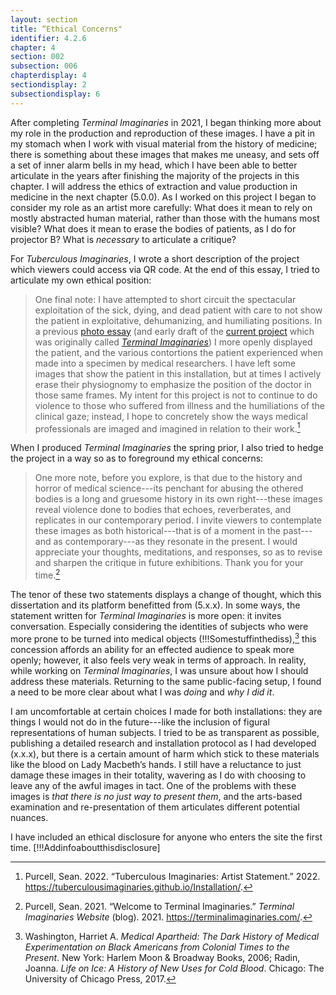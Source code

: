 ```yaml
---
layout: section
title: “Ethical Concerns"
identifier: 4.2.6
chapter: 4
section: 002
subsection: 006
chapterdisplay: 4
sectiondisplay: 2
subsectiondisplay: 6
---
```


After completing *Terminal Imaginaries* in 2021, I began thinking more about my role in the production and reproduction of these images. I have a pit in my stomach when I work with visual material from the history of medicine; there is something about these images that makes me uneasy, and sets off a set of inner alarm bells in my head, which I have been able to better articulate in the years after finishing the majority of the projects in this chapter. I will address the ethics of extraction and value production in medicine in the next chapter (5.0.0). As I worked on this project I began to consider my role as an artist more carefully: What does it mean to rely on mostly abstracted human material, rather than those with the humans most visible? What does it mean to erase the bodies of patients, as I do for projector B? What is *necessary* to articulate a critique?

For *Tuberculous Imaginaries*, I wrote a short description of the project which viewers could access via QR code. At the end of this essay, I tried to articulate my own ethical position:

>One final note: I have attempted to short circuit the spectacular exploitation of the sick, dying, and dead patient with care to not show the patient in exploitative, dehumanizing, and humiliating positions. In a previous [photo essay](https://epoiesen.library.carleton.ca/2022/01/10/dermographic-opacities/) (and early draft of the [current project](https://idah.indiana.edu/news-events/_symposia/spring-2021/purcell-sean.html) which was originally called [*Terminal Imaginaries*](https://terminalimaginaries.com/)) I more openly displayed the patient, and the various contortions the patient experienced when made into a specimen by medical researchers. I have left some images that show the patient in this installation, but at times I actively erase their physiognomy to emphasize the position of the doctor in those same frames. My intent for this project is not to continue to do violence to those who suffered from illness and the humiliations of the clinical gaze; instead, I hope to concretely show the ways medical professionals are imaged and imagined in relation to their work.[^fn1]

When I produced *Terminal Imaginaries* the spring prior, I also tried to hedge the project in a way so as to foreground my ethical concerns:

>One more note, before you explore, is that due to the history and horror of medical science---its penchant for abusing the othered bodies is a long and gruesome history in its own right---these images reveal violence done to bodies that echoes, reverberates, and replicates in our contemporary period. I invite viewers to contemplate these images as both historical---that is of a moment in the past---and as contemporary---as they resonate in the present. I would appreciate your thoughts, meditations, and responses, so as to revise and sharpen the critique in future exhibitions. Thank you for your time.[^fn2]

The tenor of these two statements displays a change of thought, which this dissertation and its platform benefitted from (5.x.x). In some ways, the statement written for *Terminal Imaginaries* is more open: it invites conversation. Especially considering the identities of subjects who were more prone to be turned into medical objects (!!!Somestuffinthediss),[^fn3] this concession affords an ability for an effected audience to speak more openly; however, it also feels very weak in terms of approach. In reality, while working on *Terminal Imaginaries*, I was unsure about how I should address these materials. Returning to the same public-facing setup, I found a need to be more clear about what I was *doing* and *why I did it*. 

I am uncomfortable at certain choices I made for both installations: they are things I would not do in the future---like the inclusion of figural representations of human subjects. I tried to be as transparent as possible, publishing a detailed research and installation protocol as I had developed (x.x.x), but there is a certain amount of harm which stick to these materials like the blood on Lady Macbeth’s hands. I still have a reluctance to just damage these images in their totality, wavering as I do with choosing to leave any of the awful images in tact. One of the problems with these images is *that there is no just way to present them*, and the arts-based examination and re-presentation of them articulates different potential nuances.

I have included an ethical disclosure for anyone who enters the site the first time. [!!!Addinfoaboutthisdisclosure]

[^fn1]: Purcell, Sean. 2022. “Tuberculous Imaginaries: Artist Statement.” 2022. <https://tuberculousimaginaries.github.io/Installation/>.

[^fn2]: Purcell, Sean. 2021. “Welcome to Terminal Imaginaries.” *Terminal Imaginaries Website* (blog). 2021. <https://terminalimaginaries.com/>.

[^fn3]: Washington, Harriet A. *Medical Apartheid: The Dark History of Medical Experimentation on Black Americans from Colonial Times to the Present*. New York: Harlem Moon & Broadway Books, 2006; Radin, Joanna. *Life on Ice: A History of New Uses for Cold Blood*. Chicago: The University of Chicago Press, 2017.